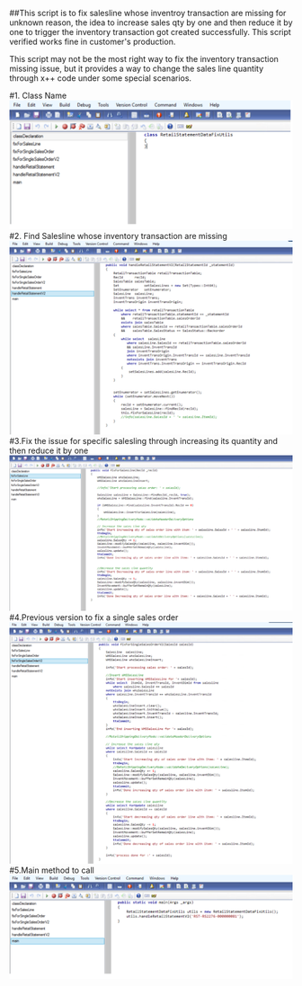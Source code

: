 ##This script is to fix salesline whose inventroy transaction are missing for unknown reason, the idea to increase sales qty by one and then reduce it by one to trigger the inventory transaction got created successfully.
This script verified works fine in customer's production.

This script may not be the most right way to fix the inventory transaction missing issue, but it provides a way to change the sales line quantity through x++ code under some special scenarios.


#1. Class Name
![Alt text](https://github.com/zhangguanghuib/POS_Extension/blob/main/Dynamics365HQ/InventTrans_Missing_Fix/Images/1.png?raw=true "Optional title")
#2. Find Salesline whose inventory transaction are missing
![Alt text](https://github.com/zhangguanghuib/POS_Extension/blob/main/Dynamics365HQ/InventTrans_Missing_Fix/Images/2.png?raw=true "Optional title")
#3.Fix the issue for specific salesling through increasing its quantity and then reduce it by one
![Alt text](https://github.com/zhangguanghuib/POS_Extension/blob/main/Dynamics365HQ/InventTrans_Missing_Fix/Images/3.png?raw=true "Optional title")
#4.Previous version to fix a single sales order
![Alt text](https://github.com/zhangguanghuib/POS_Extension/blob/main/Dynamics365HQ/InventTrans_Missing_Fix/Images/4.png?raw=true "Optional title")
#5.Main method to call
![Alt text](https://github.com/zhangguanghuib/POS_Extension/blob/main/Dynamics365HQ/InventTrans_Missing_Fix/Images/5.png?raw=true "Optional title")

